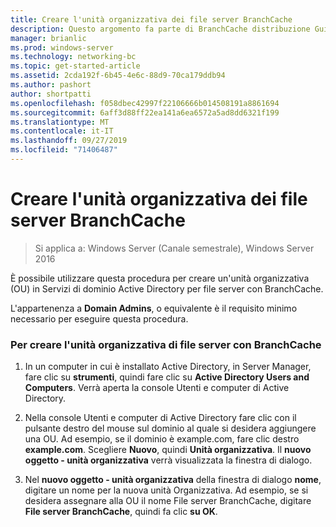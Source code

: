 ```yaml
---
title: Creare l'unità organizzativa dei file server BranchCache
description: Questo argomento fa parte di BranchCache distribuzione Guide per Windows Server 2016, che illustra come distribuire BranchCache in modalità cache distribuita e ospitato per ottimizzare l'utilizzo della larghezza di banda WAN nelle succursali
manager: brianlic
ms.prod: windows-server
ms.technology: networking-bc
ms.topic: get-started-article
ms.assetid: 2cda192f-6b45-4e6c-88d9-70ca179ddb94
ms.author: pashort
author: shortpatti
ms.openlocfilehash: f058dbec42997f22106666b014508191a8861694
ms.sourcegitcommit: 6aff3d88ff22ea141a6ea6572a5ad8dd6321f199
ms.translationtype: MT
ms.contentlocale: it-IT
ms.lasthandoff: 09/27/2019
ms.locfileid: "71406487"
---
```

# <a name="create-the-branchcache-file-servers-organizational-unit"></a>Creare l'unità organizzativa dei file server BranchCache

>Si applica a: Windows Server (Canale semestrale), Windows Server 2016

È possibile utilizzare questa procedura per creare un'unità organizzativa (OU) in Servizi di dominio Active Directory per file server con BranchCache.  
  
L'appartenenza a **Domain Admins**, o equivalente è il requisito minimo necessario per eseguire questa procedura.  
  
### <a name="to-create-the-branchcache-file-servers-organizational-unit"></a>Per creare l'unità organizzativa di file server con BranchCache  
  
1.  In un computer in cui è installato Active Directory, in Server Manager, fare clic su **strumenti**, quindi fare clic su **Active Directory Users and Computers**. Verrà aperta la console Utenti e computer di Active Directory.  
  
2.  Nella console Utenti e computer di Active Directory fare clic con il pulsante destro del mouse sul dominio al quale si desidera aggiungere una OU. Ad esempio, se il dominio è example.com, fare clic destro **example.com**. Scegliere **Nuovo**, quindi **Unità organizzativa**. Il **nuovo oggetto - unità organizzativa** verrà visualizzata la finestra di dialogo.  
  
3.  Nel **nuovo oggetto - unità organizzativa** della finestra di dialogo **nome**, digitare un nome per la nuova unità Organizzativa. Ad esempio, se si desidera assegnare alla OU il nome File server BranchCache, digitare **File server BranchCache**, quindi fa clic **su OK**.  
  


